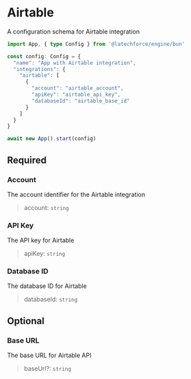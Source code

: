 # Airtable

A configuration schema for Airtable integration

```ts
import App, { type Config } from '@latechforce/engine/bun'

const config: Config = {
  "name": "App with Airtable integration",
  "integrations": {
    "airtable": [
      {
        "account": "airtable_account",
        "apiKey": "airtable_api_key",
        "databaseId": "airtable_base_id"
      }
    ]
  }
}

await new App().start(config)
```
## Required

### Account

The account identifier for the Airtable integration
>account: `string`

### API Key

The API key for Airtable
>apiKey: `string`

### Database ID

The database ID for Airtable
>databaseId: `string`

## Optional

### Base URL

The base URL for Airtable API
>baseUrl?: `string`

